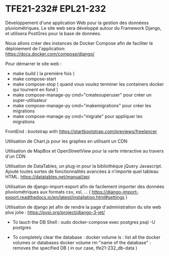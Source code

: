 # TFE21-232# EPL21-232
Développement d'une application Web pour la gestion des donnéess pluviométriques.
Le site web sera développé autour du Framework Django, et utilisera PostGres pour la base de données.

Nous allons créer des instances de Docker Compose afin de faciliter le déploiement de l'application:  
https://docs.docker.com/compose/django/

Pour démarrer le site web : 

- make build ( la première fois )
- make compose-start
- make compose-stop ( quand vous voulez terminer les containers docker qui tournent en fond )
- make compose-manage-py cmd="createsuperuser" pour créer un super-utilisateur
- make compose-manage-py cmd="makemigrations" pour créer les migrations
- make compose-manage-py cmd="migrate" pour appliquer les migrations

FrontEnd : bootstrap with https://startbootstrap.com/previews/freelancer

Utilisation de Chart.js pour les graphes en utilisant un CDN 

Utilisation de MapBox et OpenStreetView pour la varte interactive au travers d'un CDN

Utilisation de DataTables, un plug-in pour la bibliothèque jQuery Javascript. Ajoute toutes sortes de fonctionnalités avancées à n'importe quel tableau HTML.
https://datatables.net/manual/api

Utilisation de django-import-export afin de facilement importer des données pluviométriques aux formats csv, xsl, ... ( https://django-import-export.readthedocs.io/en/latest/installation.html#settings )

Utilisation de django jet afin de rendre la page d'administration du site web plus jolie : https://pypi.org/project/django-3-jet/

- To lauch the DB Shell :
  sudo docker-compose exec postgres psql -U postgres

- To completely clear the database :
docker volume ls : list all the docker volumes or databases
docker volume rm "name of the database" : removes the specified DB ( in our case, tfe21-232_db-data ) 

